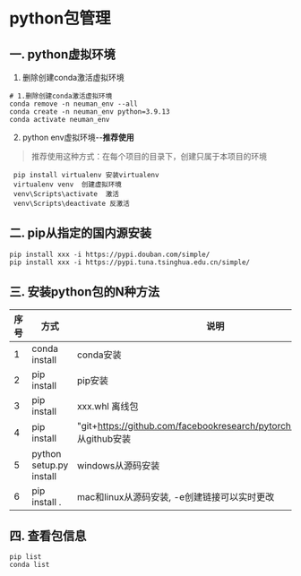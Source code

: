 # python包管理

## 一. python虚拟环境
1. 删除创建conda激活虚拟环境
```
# 1.删除创建conda激活虚拟环境
conda remove -n neuman_env --all
conda create -n neuman_env python=3.9.13
conda activate neuman_env
```
2. python env虚拟环境--**推荐使用**
> 推荐使用这种方式：在每个项目的目录下，创建只属于本项目的环境
```
 pip install virtualenv 安装virtualenv
 virtualenv venv  创建虚拟环境
 venv\Scripts\activate  激活
 venv\Scripts\deactivate 反激活
```

## 二. pip从指定的国内源安装
```
pip install xxx -i https://pypi.douban.com/simple/
pip install xxx -i https://pypi.tuna.tsinghua.edu.cn/simple/
```

## 三. 安装python包的N种方法
| 序号  | 方式  | 说明                                                                       |
|-----|-----|--------------------------------------------------------------------------|
| 1 | conda install | conda安装                                                                  |
| 2 | pip install | pip安装                                                                    |
| 3 | pip install | xxx.whl 离线包                                                              |
| 4 | pip install | "git+https://github.com/facebookresearch/pytorch3d.git@stable" 从github安装 |
| 5 | python setup.py install | windows从源码安装                                                             |
| 6 | pip install .| mac和linux从源码安装, -e创建链接可以实时更改                                             |

## 四. 查看包信息
```
pip list
conda list
```